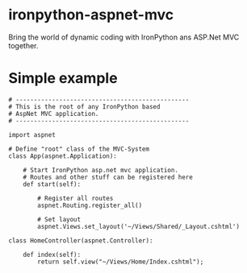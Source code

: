 # ironpython-aspnet-mvc
Bring the world of dynamic coding with IronPython ans ASP.Net MVC together.

# Simple example

```
# ------------------------------------------------
# This is the root of any IronPython based
# AspNet MVC application.
# ------------------------------------------------

import aspnet

# Define "root" class of the MVC-System
class App(aspnet.Application):
    
    # Start IronPython asp.net mvc application. 
    # Routes and other stuff can be registered here
    def start(self):
        
        # Register all routes
        aspnet.Routing.register_all()

        # Set layout
        aspnet.Views.set_layout('~/Views/Shared/_Layout.cshtml')

class HomeController(aspnet.Controller):

    def index(self):
        return self.view("~/Views/Home/Index.cshtml");

```